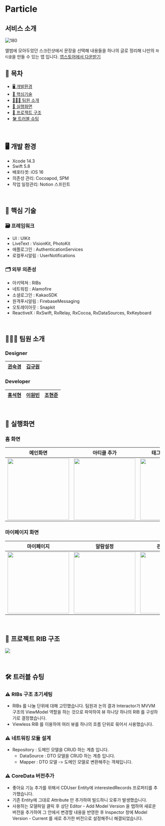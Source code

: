 
# Particle

## 서비스 소개
![180](https://hackmd.io/_uploads/Bylt5yLWUp.png)


앨범에 모아두었던 스크린샷에서 문장을 선택해 내용들을 하나의 글로 정리해 나만의 `파티클`을 만들 수 있는 앱 입니다. [앱스토어에서 다운받기](https://apps.apple.com/kr/app/particle/id6464103528)
<br>

## 📑 목차

- [🖥️ 개발환경](#🖥%EF%B8%8F-개발-환경)
- [🔑 핵심기술](#%F0%9F%94%91-핵심-기술)
- [🧑🏻‍💻 팀원 소개](#🧑🏻%E2%80%8D💻-팀원-소개)
- [📱 실행화면](#📱-실행화면)
- [🔭 프로젝트 구조](#🔭-프로젝트-RIB-구조)
- [🛠 트러블 슈팅](#🛠%EF%B8%8F-트러블-슈팅)

<br>

## 🖥️ 개발 환경

- Xcode 14.3
- Swift 5.8
- 배포타겟: iOS 16
- 의존성 관리: Cocoapod, SPM
- 작업 일정관리: Notion 스프린트

<br>

## 🔑 핵심 기술 

### 🗃️ 프레임워크
- UI : UIKit
- LiveText : VisionKit, PhotoKit
- 애플로그인 : AuthenticationServices
- 로컬푸시알림 : UserNotifications

### 🗂️ 외부 의존성
- 아키텍쳐 : RIBs
- 네트워킹 : Alamofire
- 소셜로그인 : KakaoSDK
- 원격푸시알림 : FirebaseMessaging
- 오토레이아웃 : Snapkit
- ReactiveX : RxSwift, RxRelay, RxCocoa, RxDataSources, RxKeyboard



<br>

## 🧑🏻‍💻 팀원 소개

### Designer

|[권숙경]()|[김규원]()|
|:---:|:---:|

### Developer

|[홍석현]()|[이원빈](https://github.com/wongbingg)|[조현준]()|
|:---:|:---:|:---:|

<br>

## 📱 실행화면
    
### 홈 화면
|메인화면|아티클 추가|태그별 아티클 조회|
|:---:|:---:|:---:|
|<img src="https://hackmd.io/_uploads/SyLeeMODR.gif" width="200">|<img src="https://hackmd.io/_uploads/B1TJGzuw0.gif" width="200">|<img src="https://hackmd.io/_uploads/HJCngzuP0.gif" width="200">|

    
<!-- ### 탐색 화면
|화면1| 화면2 |화면3|
|:---:|:---:|:---:|
|<img src="" width="200">|<img src = "" width="200">|<img src="" width="200">|
|`화면 상세설명`|`화면 상세설명`|`화면 상세설명`|

### 검색 화면
|화면1|화면2|화면3|
|:---:|:---:|:---:|
|<img src="" width="200">|<img src="" width="200">|<img src="" width="200">|
|`화면 상세설명`|`화면 상세설명`|`화면 상세설명`| -->

### 마이페이지 화면
|마이페이지|알람설정|관심태그 설정|
|:---:|:---:|:---:|
|<img src="https://hackmd.io/_uploads/Bk1OzzdDA.png" width="200">|<img src="https://hackmd.io/_uploads/Hy_GGfuvR.png" width="200">|<img src="https://hackmd.io/_uploads/r10QMG_v0.png" width="200">|

<br>
	
## 🔭 프로젝트 RIB 구조

![](https://hackmd.io/_uploads/HJNODaPlT.png)

<br>

## 🛠️ 트러블 슈팅

### ⚠️ RIBs 구조 초기세팅
- RIBs 를 나눌 단위에 대해 고민했습니다. 팀원과 논의 결과 Interactor가 MVVM 구조의 ViewModel 역할을 하는 것으로 파악하여 뷰 하나당 하나의 RIB 를 구성하기로 결정했습니다.
- Viewless RIB 를 이용하여 여러 뷰를 하나의 흐름 단위로 묶어서 사용했습니다. 

### ⚠️ 네트워킹 모듈 설계
- Repository : 도메인 모델을 CRUD 하는 계층 입니다.
    - DataSource : DTO 모델을 CRUD 하는 계층 입니다. 
    - Mapper : DTO 모델 -> 도메인 모델로 변환해주는 객체입니다.

### ⚠️ CoreData 버전추가
- 좋아요 기능 추가를 위해서 CDUser Entity에 interestedRecords 프로퍼티를 추가했습니다.
- 기존 Entity에 그대로 Attribute 만 추가하여 빌드하니 오류가 발생했습니다. 
- 사용하는 모델파일 클릭 후 상단 Editor - Add Model Version 을 탭하여 새로운 버전을 추가하여 그 안에서 변경할 내용을 반영한 후 Inspector 창에 Model Version - Current 를 새로 추가한 버전으로 설정해주니 해결되었습니다. 